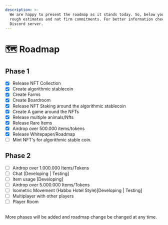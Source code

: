 ```yaml
---
description: >-
  We are happy to present the roadmap as it stands today. So, below you’ll find
  rough estimates and not firm commitments. For better information check our
  Discord server.
---
```


# 🗺 Roadmap

## Phase 1

* [x] Release NFT Collection
* [x] Create algorithmic stablecoin
* [x] Create Farms
* [x] Create Boardroom
* [x] Release NFT Staking around the algorithmic stablecoin
* [x] Create A game around the NFTs
* [x] Release multiple animals/Nfts
* [x] Release Rare Items
* [x] Airdrop over 500.000 items/tokens
* [x] Release Whitepaper/Roadmap
* [ ] Mint NFT's for algorithmic stable coin.

## Phase 2

* [ ] Airdrop over 1.000.000 Items/Tokens
* [ ] Chat \[Developing | Testing]
* [ ] Item usage \[Developing]
* [ ] Airdrop over 5.000.000 Items/Tokens
* [ ] Isometric Movement (Habbo Hotel Style)\[Developing | Testing]
* [ ] Multiplayer with other players
* [ ] Player Room

\
More phases will be added and roadmap change be changed at any time.
